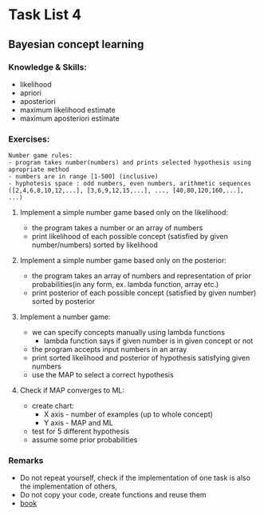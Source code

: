 # Task List 4
## Bayesian concept learning

### Knowledge & Skills:
- likelihood
- apriori
- aposteriori
- maximum likelihood estimate
- maximum aposteriori estimate


### Exercises:
 
    Number game rules:
    - program takes number(numbers) and prints selected hypothesis using apropriate method
    - numbers are in range [1-500] (inclusive)
    - hyphotesis space : odd numbers, even numbers, arithmetic sequences ([2,4,6,8,10,12,...], [3,6,9,12,15,...], ..., [40,80,120,160,...], ...)

1. Implement a simple number game based only on the likelihood:
    - the program takes a number or an array of numbers 
    - print likelihood of each possible concept (satisfied by given number/numbers) sorted by likelihood

2. Implement a simple number game based only on the posterior:
    - the program takes an array of numbers and representation of prior probabilities(in any form, ex. lambda function, array etc.)
    - print posterior of each possible concept (satisfied by given number) sorted by posterior

3. Implement a number game:
    - we can specify concepts manually using lambda functions
        - lambda function says if given number is in given concept or not
    - the program accepts input numbers in an array
    - print sorted likelihood and posterior of hypothesis satisfying given numbers
    - use the MAP to select a correct hypothesis

4. Check if MAP converges to ML:
    - create chart:
        - X axis - number of examples (up to whole concept)
        - Y axis - MAP and ML
    - test for 5 different hypothesis 
    - assume some prior probabilities

### Remarks
 - Do not repeat yourself, check if the implementation of one task is also the implementation of others,
 - Do not copy your code, create functions and reuse them
 - [book](https://github.com/jonesgithub/book-1/blob/master/ML%20Machine%20Learning-A%20Probabilistic%20Perspective.pdf)